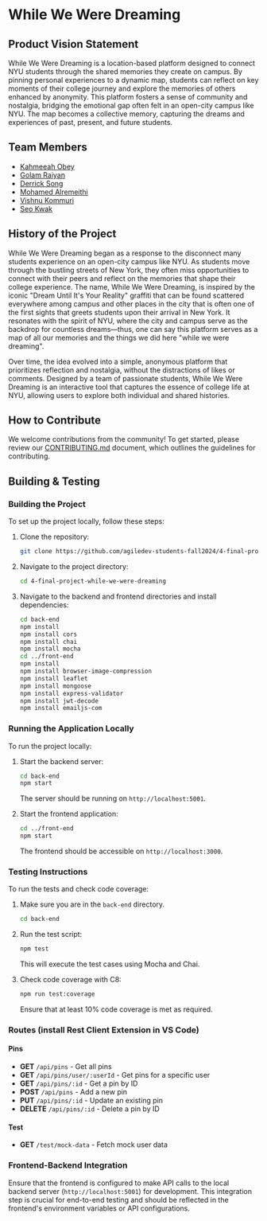 # While We Were Dreaming

## Product Vision Statement
While We Were Dreaming is a location-based platform designed to connect NYU students through the shared memories they create on campus. By pinning personal experiences to a dynamic map, students can reflect on key moments of their college journey and explore the memories of others enhanced by anonymity. This platform fosters a sense of community and nostalgia, bridging the emotional gap often felt in an open-city campus like NYU. The map becomes a collective memory, capturing the dreams and experiences of past, present, and future students.

## Team Members
* [Kahmeeah Obey](https://github.com/kahmeeah)
* [Golam Raiyan](https://github.com/raiyan-codes)
* [Derrick Song](https://github.com/Songdddd)
* [Mohamed Alremeithi](https://github.com/Mohamed-Alremeithi)
* [Vishnu Kommuri](https://github.com/vishnukommuri326)
* [Seo Kwak](https://github.com/seokwak)

## History of the Project
While We Were Dreaming began as a response to the disconnect many students experience on an open-city campus like NYU. As students move through the bustling streets of New York, they often miss opportunities to connect with their peers and reflect on the memories that shape their college experience. The name, While We Were Dreaming, is inspired by the iconic "Dream Until It's Your Reality" graffiti that can be found scattered everywhere among campus and other places in the city that is often one of the first sights that greets students upon their arrival in New York. It resonates with the spirit of NYU, where the city and campus serve as the backdrop for countless dreams—thus, one can say this platform serves as a map of all our memories and the things we did here "while we were dreaming".

Over time, the idea evolved into a simple, anonymous platform that prioritizes reflection and nostalgia, without the distractions of likes or comments. Designed by a team of passionate students, While We Were Dreaming is an interactive tool that captures the essence of college life at NYU, allowing users to explore both individual and shared histories.

## How to Contribute
We welcome contributions from the community! To get started, please review our [CONTRIBUTING.md](./CONTRIBUTING.md) document, which outlines the guidelines for contributing.

## Building & Testing
### Building the Project
To set up the project locally, follow these steps:
1. Clone the repository:
   ```bash
   git clone https://github.com/agiledev-students-fall2024/4-final-project-while-we-were-dreaming.git
   ```
2. Navigate to the project directory:
   ```bash
   cd 4-final-project-while-we-were-dreaming
   ```
3. Navigate to the backend and frontend directories and install dependencies:
   ```bash
   cd back-end
   npm install
   npm install cors
   npm install chai
   npm install mocha
   cd ../front-end
   npm install
   npm install browser-image-compression
   npm install leaflet
   npm install mongoose
   npm install express-validator
   npm install jwt-decode
   npm install emailjs-com
   ```

### Running the Application Locally
To run the project locally:
1. Start the backend server:
   ```bash
   cd back-end
   npm start
   ```
   The server should be running on `http://localhost:5001`.

2. Start the frontend application:
   ```bash
   cd ../front-end
   npm start
   ```
   The frontend should be accessible on `http://localhost:3000`.

### Testing Instructions
To run the tests and check code coverage:
1. Make sure you are in the `back-end` directory.
   ```bash
   cd back-end
   ```
2. Run the test script:
   ```bash
   npm test
   ```
   This will execute the test cases using Mocha and Chai.

3. Check code coverage with C8:
   ```bash
   npm run test:coverage
   ```
   Ensure that at least 10% code coverage is met as required.
   
### Routes (install Rest Client Extension in VS Code)
#### Pins
- **GET** `/api/pins` - Get all pins
- **GET** `/api/pins/user/:userId` - Get pins for a specific user
- **GET** `/api/pins/:id` - Get a pin by ID
- **POST** `/api/pins` - Add a new pin
- **PUT** `/api/pins/:id` - Update an existing pin
- **DELETE** `/api/pins/:id` - Delete a pin by ID

#### Test
- **GET** `/test/mock-data` - Fetch mock user data

### Frontend-Backend Integration
Ensure that the frontend is configured to make API calls to the local backend server (`http://localhost:5001`) for development. This integration step is crucial for end-to-end testing and should be reflected in the frontend's environment variables or API configurations.





